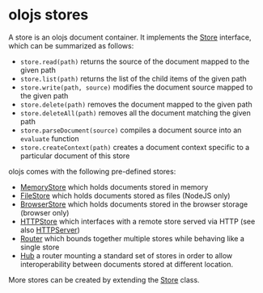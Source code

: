 # olojs stores
A store is an olojs document container. It implements the [Store] interface, 
which can be summarized as follows:

* `store.read(path)` returns the source of the document mapped to the given
  path
* `store.list(path)` returns the list of the child items of the given path
* `store.write(path, source)` modifies the document source mapped to the
  given path
* `store.delete(path)` removes the document mapped to the given path
* `store.deleteAll(path)` removes all the document matching the given path
* `store.parseDocument(source)` compiles a document source into an `evaluate`
  function
* `store.createContext(path)` creates a document context specific to a 
  particular document of this store

olojs comes with the following pre-defined stores:

* [MemoryStore](./api/memory-store.md) which holds documents stored in memory
* [FileStore](./api/file-store.md) which holds documents stored as files (NodeJS 
  only)
* [BrowserStore](./api/browser-store.md) which holds documents stored in the 
  browser storage (browser only)
* [HTTPStore](./api/http-store.md) which interfaces with a remote store served
  via HTTP (see also [HTTPServer])
* [Router](./api/router.md) which bounds together multiple stores while
  behaving like a single store
* [Hub](./api/hub.md) a router mounting a standard set of stores in order to 
  allow interoperability between documents stored at different location.
  
More stores can be created by extending the [Store] class.

[Store]: ./api/store.md
[HTTPServer]: ./api/http-server.md
